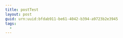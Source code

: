 ```yaml
---
title: postTest
layout: post
guid: urn:uuid:bfdab911-be61-4042-b394-a9723b2e3945
tags:
  - 
---
```



